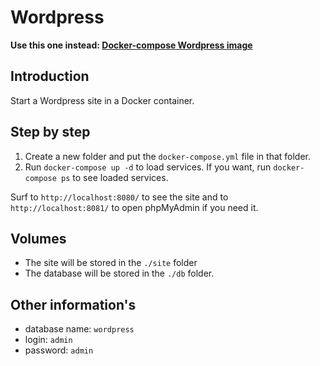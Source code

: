 # Wordpress

**Use this one instead: [Docker-compose Wordpress image](https://github.com/docker/awesome-compose/tree/master/wordpress-mysql)**

## Introduction

Start a Wordpress site in a Docker container.

## Step by step

1. Create a new folder and put the `docker-compose.yml` file in that folder.
2. Run `docker-compose up -d` to load services. If you want, run `docker-compose ps` to see loaded services.

Surf to `http://localhost:8080/` to see the site and to `http://localhost:8081/` to open phpMyAdmin if you need it.

## Volumes

* The site will be stored in the `./site` folder
* The database will be stored in the `./db` folder.

## Other information's

* database name: `wordpress`
* login: `admin`
* password: `admin`
